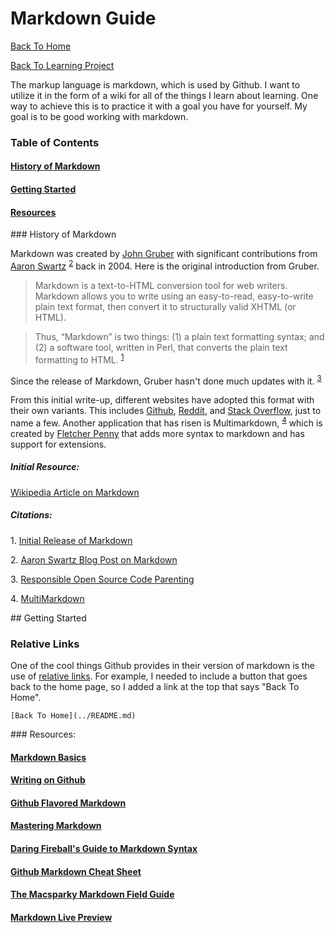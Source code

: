 Markdown Guide
==============

[Back To Home](../README.md)

[Back To Learning Project](../learning/README.md)

The markup language is markdown, which is used by Github. I want to utilize it in the form of a wiki for all of the things I learn about learning. One way to achieve this is to practice it with a goal you have for yourself. My goal is to be good working with markdown.

### Table of Contents
#### [History of Markdown](#History)
#### [Getting Started](#Intro)
#### [Resources](#Resources)

<a name="History"/>### History of Markdown

Markdown was created by [John Gruber](http://daringfireball.net/) with significant contributions from [Aaron Swartz](http://www.aaronsw.com/) <sup>[2](#2)</sup> back in 2004. Here is the original introduction from Gruber.

> Markdown is a text-to-HTML conversion tool for web writers. Markdown allows you to write using an easy-to-read, easy-to-write plain text format, then convert it to structurally valid XHTML (or HTML).

> Thus, “Markdown” is two things: (1) a plain text formatting syntax; and (2) a software tool, written in Perl, that converts the plain text formatting to HTML. <sup>[1](#1)</sup>

Since the release of Markdown, Gruber hasn't done much updates with it. <sup>[3](#3)</sup> 

From this initial write-up, different websites have adopted this format with their own variants. This includes [Github](https://github.com/), [Reddit](http://www.reddit.com/), and [Stack Overflow](http://stackoverflow.com/), just to name a few. Another application that has risen is Multimarkdown, <sup>[4](#4)</sup> which is created by [Fletcher Penny](http://fletcherpenney.net/) that adds more syntax to markdown and has support for extensions.

##### Initial Resource: 

[Wikipedia Article on Markdown](http://en.wikipedia.org/wiki/Markdown)

##### Citations: 

<a name="1"/> 1. [Initial Release of Markdown](http://daringfireball.net/projects/markdown/)

<a name="2"/> 2. [Aaron Swartz Blog Post on Markdown](http://www.aaronsw.com/weblog/001189)

<a name="3"/> 3. [Responsible Open Source Code Parenting](http://blog.codinghorror.com/responsible-open-source-code-parenting/)

<a name="4"/> 4. [MultiMarkdown](http://fletcherpenney.net/multimarkdown/)

<a name="Intro"/>## Getting Started



### Relative Links

One of the cool things Github provides in their version of markdown is the use of [relative links](https://help.github.com/articles/relative-links-in-readmes). For example, I needed to include a button that goes back to the home page, so I added a link at the top that says "Back To Home". 

```
[Back To Home](../README.md)
```

<a name="Resources"/>### Resources:
#### [Markdown Basics](https://help.github.com/articles/markdown-basics)
#### [Writing on Github](https://help.github.com/articles/writing-on-github)
#### [Github Flavored Markdown](https://help.github.com/articles/github-flavored-markdown)
#### [Mastering Markdown](https://guides.github.com/features/mastering-markdown/)
#### [Daring Fireball's Guide to Markdown Syntax](http://daringfireball.net/projects/markdown/syntax)
#### [Github Markdown Cheat Sheet](https://github.com/adam-p/markdown-here/wiki/Markdown-Cheatsheet)
#### [The Macsparky Markdown Field Guide](http://macsparky.com/markdown)
#### [Markdown Live Preview](http://markdownlivepreview.com/)
